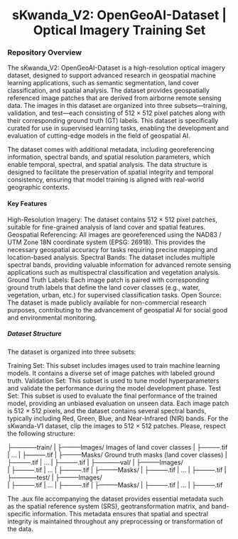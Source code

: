 # <h1 align="center">  <b>sKwanda_V2: OpenGeoAI-Dataset | Optical Imagery Training Set</b><br></h1>

### Repository Overview
The sKwanda_V2: OpenGeoAI-Dataset is a high-resolution optical imagery dataset, designed to support advanced research in geospatial machine learning applications, such as semantic segmentation, land cover classification, and spatial analysis. The dataset provides geospatially referenced image patches that are derived from airborne remote sensing data. The images in this dataset are organized into three subsets—training, validation, and test—each consisting of 512 × 512 pixel patches along with their corresponding ground truth (GT) labels. This dataset is specifically curated for use in supervised learning tasks, enabling the development and evaluation of cutting-edge models in the field of geospatial AI.

The dataset comes with additional metadata, including georeferencing information, spectral bands, and spatial resolution parameters, which enable temporal, spectral, and spatial analysis. The data structure is designed to facilitate the preservation of spatial integrity and temporal consistency, ensuring that model training is aligned with real-world geographic contexts.

#### Key Features
High-Resolution Imagery: The dataset contains 512 × 512 pixel patches, suitable for fine-grained analysis of land cover and spatial features.
Geospatial Referencing: All images are georeferenced using the NAD83 / UTM Zone 18N coordinate system (EPSG: 26918). This provides the necessary geospatial accuracy for tasks requiring precise mapping and location-based analysis.
Spectral Bands: The dataset includes multiple spectral bands, providing valuable information for advanced remote sensing applications such as multispectral classification and vegetation analysis.
Ground Truth Labels: Each image patch is paired with corresponding ground truth labels that define the land cover classes (e.g., water, vegetation, urban, etc.) for supervised classification tasks.
Open Source: The dataset is made publicly available for non-commercial research purposes, contributing to the advancement of geospatial AI for social good and environmental monitoring.
##### Dataset Structure
The dataset is organized into three subsets:

Training Set: This subset includes images used to train machine learning models. It contains a diverse set of image patches with labeled ground truth.
Validation Set: This subset is used to tune model hyperparameters and validate the performance during the model development phase.
Test Set: This subset is used to evaluate the final performance of the trained model, providing an unbiased evaluation on unseen data.
Each image patch is 512 × 512 pixels, and the dataset contains several spectral bands, typically including Red, Green, Blue, and Near-Infrared (NIR) bands.
For the sKwanda-V1 dataset, clip the images to 512 × 512 patches. Please, respect the following structure:

├————train/
|      ├———Images/                                Images of land cover classes
|            ├———<region><year><XY>.tif
|            ...
|            ├———<region><year><XY>.tif
|      ├———Masks/                                 Ground truth masks (land cover classes)
|            ├———<region><year><XY>.tif 
|            ...
|            ├———<region><year><XY>.tif
|
├————val/
|      ├———Images/  
|            ├———<region><year><XY>.tif 
|            ...
|            ├———<region><year><XY>.tif 
|      ├———Masks/
|            ├———<region><year><XY>.tif 
|            ...
|            ├———<region><year><XY>.tif
|
├————test/
|      ├———Images/  
|            ├———<region><year><XY>.tif 
|            ...
|            ├———<region><year><XY>.tif 
|      ├———Masks/
|            ├———<region><year><XY>.tif 
|            ...
|            ├———<region><year><XY>.tif

The .aux file accompanying the dataset provides essential metadata such as the spatial reference system (SRS), geotransformation matrix, and band-specific information. This metadata ensures that spatial and spectral integrity is maintained throughout any preprocessing or transformation of the data.
